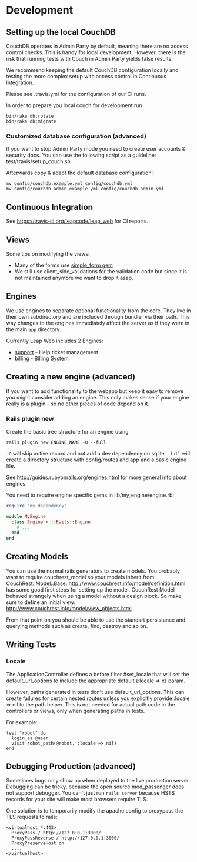 # Development #

## Setting up the local CouchDB

CouchDB operates in Admin Party by default, meaning there are no access
control checks. This is handy for local development. However, there is
the risk that running tests with Couch in Admin Party yields false
results.

We recommend keeping the default CouchDB configuration locally and testing
the more complex setup with access control in Continuous Integration.

Please see .travis.yml for the configuration of our CI runs.

In order to prepare you local couch for development run
```
bin/rake db:rotate
bin/rake db:migrate
```

### Customized database configuration (advanced)

If you want to stop Admin Party mode you need to create user accounts &
security docs. You can use the following script as a guideline:
    test/travis/setup_couch.sh

Afterwards copy & adapt the default database configuration:

```
mv config/couchdb.example.yml config/couchdb.yml
mv config/couchdb.admin.example.yml config/couchdb.admin.yml
```

## Continuous Integration ##

See https://travis-ci.org/leapcode/leap_web for CI reports.

## Views ##

Some tips on modifying the views:

* Many of the forms use [simple_form gem](https://github.com/plataformatec/simple_form)
* We still use client_side_validations for the validation code but since it is not maintained anymore we want to drop it asap.

## Engines ##

We use engines to separate optional functionality from the core. They live in their own subdirectory and are included through bundler via their path. This way changes to the engines immediately affect the server as if they were in the main `app` directory.

Currently Leap Web includes 2 Engines:

* [support](https://github.com/leapcode/leap_web/blob/master/engines/support) - Help ticket management
* [billing](https://github.com/leapcode/leap_web/blob/master/engines/billing) - Billing System

## Creating a new engine (advanced) ##

If you want to add functionality to the webapp but keep it easy to remove you might consider adding an engine. This only makes sense if your engine really is a plugin - so no other pieces of code depend on it.

### Rails plugin new ###

Create the basic tree structure for an engine using
```
rails plugin new ENGINE_NAME -O --full
```

`-O` will skip active record and not add a dev dependency on sqlite.
`-full` will create a directory structure with config/routes and app and a basic engine file.

See http://guides.rubyonrails.org/engines.html for more general info about engines.

You need to require engine specific gems in lib/my_engine/engine.rb:

```ruby
require "my_dependency"

module MyEngine
  class Engine < ::Rails::Engine
    # ...
  end
end
```

## Creating Models ##

You can use the normal rails generators to create models. You probably want to require couchrest_model so your models inherit from CouchRest::Model::Base.
http://www.couchrest.info/model/definition.html has some good first steps for setting up the model.
CouchRest Model behaved strangely when using a model without a design block. So make sure to define an initial view: http://www.couchrest.info/model/view_objects.html .

From that point on you should be able to use the standart persistance and querying methods such as create, find, destroy and so on.

## Writing Tests ##

### Locale

The ApplicationController defines a before filter #set_locale that will set
the default_url_options to include the appropriate default {:locale => x} param.

However, paths generated in tests don't use default_url_options. This can
create failures for certain nested routes unless you explicitly provide
:locale => nil to the path helper. This is not needed for actual path code in
the controllers or views, only when generating paths in tests.

For example:

    test "robot" do
      login_as @user
      visit robot_path(@robot, :locale => nil)
    end

## Debugging Production (advanced)

Sometimes bugs only show up when deployed to the live production server. Debugging can be tricky,
because the open source mod_passenger does not support debugger. You can't just run
`rails server` because HSTS records for your site will make most browsers require TLS.

One solution is to temporarily modify the apache config to proxypass the TLS requests to rails:

    <virtualhost *:443>
      ProxyPass / http://127.0.0.1:3000/
      ProxyPassReverse / http://127.0.0.1:3000/
      ProxyPreserveHost on
      ....
    </virtualhost>
